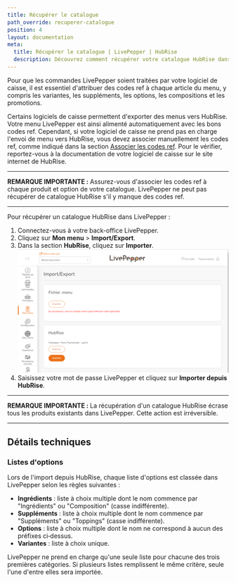 ```yaml
---
title: Récupérer le catalogue
path_override: recuperer-catalogue
position: 4
layout: documentation
meta:
  title: Récupérer le catalogue | LivePepper | HubRise
  description: Découvrez comment récupérer votre catalogue HubRise dans LivePepper.
---
```


Pour que les commandes LivePepper soient traitées par votre logiciel de caisse, il est essentiel d'attribuer des codes ref à chaque article du menu, y compris les variantes, les suppléments, les options, les compositions et les promotions.

Certains logiciels de caisse permettent d'exporter des menus vers HubRise. Votre menu LivePepper est ainsi alimenté automatiquement avec les bons codes ref. Cependant, si votre logiciel de caisse ne prend pas en charge l'envoi de menu vers HubRise, vous devez associer manuellement les codes ref, comme indiqué dans la section [Associer les codes ref](/apps/livepepper/map-ref-codes). Pour le vérifier, reportez-vous à la documentation de votre logiciel de caisse sur le site internet de HubRise.

---

**REMARQUE IMPORTANTE :** Assurez-vous d'associer les codes ref à chaque produit et option de votre catalogue. LivePepper ne peut pas récupérer de catalogue HubRise s'il y manque des codes ref.

---

Pour récupérer un catalogue HubRise dans LivePepper :

1. Connectez-vous à votre back-office LivePepper.
2. Cliquez sur **Mon menu** > **Import/Export**.
3. Dans la section **HubRise**, cliquez sur **Importer**.
   ![Importer et exporter le menu](./images/010-hubrise-menu-import.png)
4. Saisissez votre mot de passe LivePepper et cliquez sur **Importer depuis HubRise**.

---

**REMARQUE IMPORTANTE :** La récupération d'un catalogue HubRise écrase tous les produits existants dans LivePepper. Cette action est irréversible.

---

## Détails techniques

### Listes d'options

Lors de l'import depuis HubRise, chaque liste d'options est classée dans LivePepper selon les règles suivantes :

- **Ingrédients** : liste à choix multiple dont le nom commence par "Ingrédients" ou "Composition" (casse indifférente).
- **Suppléments** : liste à choix multiple dont le nom commence par "Suppléments" ou "Toppings" (casse indifférente).
- **Options** : liste à choix multiple dont le nom ne correspond à aucun des préfixes ci‑dessus.
- **Variantes** : liste à choix unique.

LivePepper ne prend en charge qu'une seule liste pour chacune des trois premières catégories. Si plusieurs listes remplissent le même critère, seule l'une d'entre elles sera importée.
